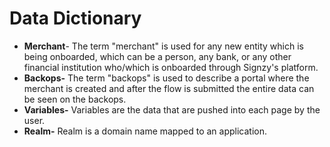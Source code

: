 # Data Dictionary

* **Merchant**- The term "merchant" is used for any new entity which is being onboarded, which can be a person, any bank, or any other financial institution who/which is onboarded through Signzy's platform.&#x20;
* **Backops-** The term "backops" is used to describe a portal where the merchant is created and after the flow is submitted the entire data can be seen on the backops.
* **Variables-** Variables are the data that are pushed into each page by the user.
* **Realm-** Realm is a domain name mapped to an application.
